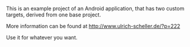 This is an example project of an Android application, that has two custom targets, derived from one base project.

More information can be found at http://www.ulrich-scheller.de/?p=222

Use it for whatever you want.